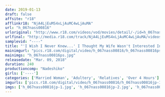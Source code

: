 ```yaml
---
date: 2019-01-13
draft: false
affsite: "r18"
afflinkr18: "NjA4LjEuMS4xLjAuMC4wLjAuMA"
url: "h_067nass00816"
urloriginal: "http://www.r18.com/videos/vod/movies/detail/-/id=h_067nass00816"
urlfinal: "http://media.r18.com/track/NjA4LjEuMS4xLjAuMC4wLjAuMA/videos/vod/movies/detail/-/id=h_067nass00816"
samplevid: "----"
title: "'I Wish I Never Knew...' I Thought My Wife Wasn't Interested In Sex, But I Never Would Have Thought That Whenever I'm Away, She Was Committing Flesh Fantasy Adultery In The Afternoon With My Dad Who Lives With Us"
mainimgurl: "pics.r18.com/digital/video/h_067nass00816/h_067nass00816ps.jpg"
mainimgs: "h_067nass00816ps.jpg"
releasedate: "Mar. 09, 2018"
duration: 240
productioncomp: "Nadeshiko"
girls: ['----']
categories: ['Married Woman', 'Adultery', 'Relatives', 'Over 4 Hours']
imgurls: ['pics.r18.com/digital/video/h_067nass00816/h_067nass00816jp-1.jpg', 'pics.r18.com/digital/video/h_067nass00816/h_067nass00816jp-2.jpg', 'pics.r18.com/digital/video/h_067nass00816/h_067nass00816jp-3.jpg', 'pics.r18.com/digital/video/h_067nass00816/h_067nass00816jp-4.jpg', 'pics.r18.com/digital/video/h_067nass00816/h_067nass00816jp-5.jpg', 'pics.r18.com/digital/video/h_067nass00816/h_067nass00816jp-6.jpg', 'pics.r18.com/digital/video/h_067nass00816/h_067nass00816jp-7.jpg', 'pics.r18.com/digital/video/h_067nass00816/h_067nass00816jp-8.jpg', 'pics.r18.com/digital/video/h_067nass00816/h_067nass00816jp-9.jpg', 'pics.r18.com/digital/video/h_067nass00816/h_067nass00816jp-10.jpg', 'pics.r18.com/digital/video/h_067nass00816/h_067nass00816jp-11.jpg', 'pics.r18.com/digital/video/h_067nass00816/h_067nass00816jp-12.jpg', 'pics.r18.com/digital/video/h_067nass00816/h_067nass00816jp-13.jpg', 'pics.r18.com/digital/video/h_067nass00816/h_067nass00816jp-14.jpg', 'pics.r18.com/digital/video/h_067nass00816/h_067nass00816jp-15.jpg', 'pics.r18.com/digital/video/h_067nass00816/h_067nass00816jp-16.jpg', 'pics.r18.com/digital/video/h_067nass00816/h_067nass00816jp-17.jpg', 'pics.r18.com/digital/video/h_067nass00816/h_067nass00816jp-18.jpg', 'pics.r18.com/digital/video/h_067nass00816/h_067nass00816jp-19.jpg', 'pics.r18.com/digital/video/h_067nass00816/h_067nass00816jp-20.jpg']
imgs: ['h_067nass00816jp-1.jpg', 'h_067nass00816jp-2.jpg', 'h_067nass00816jp-3.jpg', 'h_067nass00816jp-4.jpg', 'h_067nass00816jp-5.jpg', 'h_067nass00816jp-6.jpg', 'h_067nass00816jp-7.jpg', 'h_067nass00816jp-8.jpg', 'h_067nass00816jp-9.jpg', 'h_067nass00816jp-10.jpg', 'h_067nass00816jp-11.jpg', 'h_067nass00816jp-12.jpg', 'h_067nass00816jp-13.jpg', 'h_067nass00816jp-14.jpg', 'h_067nass00816jp-15.jpg', 'h_067nass00816jp-16.jpg', 'h_067nass00816jp-17.jpg', 'h_067nass00816jp-18.jpg', 'h_067nass00816jp-19.jpg', 'h_067nass00816jp-20.jpg']
---
```

